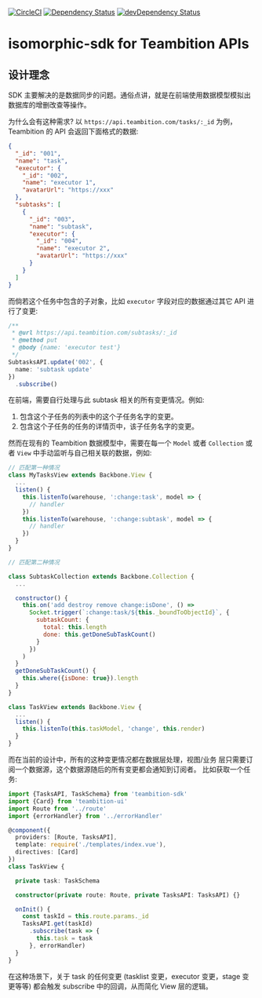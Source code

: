 [![CircleCI](https://circleci.com/gh/teambition/teambition-sdk/tree/master.svg?style=svg)](https://circleci.com/gh/teambition/teambition-sdk/tree/master)
[![Dependency Status](https://david-dm.org/teambition/teambition-sdk.svg)](https://david-dm.org/teambition/teambition-sdk)
[![devDependency Status](https://david-dm.org/teambition/teambition-sdk.svg)](https://david-dm.org/teambition/teambition-sdk#info=devDependencies)

# isomorphic-sdk for Teambition APIs

## 设计理念

SDK 主要解决的是数据同步的问题。通俗点讲，就是在前端使用数据模型模拟出数据库的增删改查等操作。

为什么会有这种需求? 以 `https://api.teambition.com/tasks/:_id` 为例， Teambition 的 API 会返回下面格式的数据:

```json
{
  "_id": "001",
  "name": "task",
  "executor": {
    "_id": "002",
    "name": "executor 1",
    "avatarUrl": "https://xxx"
  },
  "subtasks": [
    {
      "_id": "003",
      "name": "subtask",
      "executor": {
        "_id": "004",
        "name": "executor 2",
        "avatarUrl": "https://xxx"
      }
    }
  ]
}
```

而倘若这个任务中包含的子对象，比如 `executor` 字段对应的数据通过其它 API 进行了变更:

```ts
/**
 * @url https://api.teambition.com/subtasks/:_id
 * @method put
 * @body {name: 'executor test'}
 */
SubtasksAPI.update('002', {
  name: 'subtask update'
})
  .subscribe()
```

在前端，需要自行处理与此 subtask 相关的所有变更情况。例如:

1. 包含这个子任务的列表中的这个子任务名字的变更。
2. 包含这个子任务的任务的详情页中，该子任务名字的变更。

然而在现有的 Teambition 数据模型中，需要在每一个 `Model` 或者 `Collection` 或者 `View` 中手动监听与自己相关联的数据，例如:

```js
// 匹配第一种情况
class MyTasksView extends Backbone.View {
  ...
  listen() {
    this.listenTo(warehouse, ':change:task', model => {
      // handler
    })
    this.listenTo(warehouse, ':change:subtask', model => {
      // handler
    })
  }
}
```

```js
// 匹配第二种情况

class SubtaskCollection extends Backbone.Collection {
  ...

  constructor() {
    this.on('add destroy remove change:isDone', () =>
      Socket.trigger(`:change:task/${this._boundToObjectId}`, {
        subtaskCount: {
          total: this.length
          done: this.getDoneSubTaskCount()
        }
      })
    )
  }
  getDoneSubTaskCount() {
    this.where({isDone: true}).length
  }
}

class TaskView extends Backbone.View {
  ...
  listen() {
    this.listenTo(this.taskModel, 'change', this.render)
  }
}
```

而在当前的设计中，所有的这种变更情况都在数据层处理，视图/业务 层只需要订阅一个数据源，这个数据源随后的所有变更都会通知到订阅者。
比如获取一个任务:

```ts
import {TasksAPI, TaskSchema} from 'teambition-sdk'
import {Card} from 'teambition-ui'
import Route from '../route'
import {errorHandler} from '../errorHandler'

@component({
  providers: [Route, TasksAPI],
  template: require('./templates/index.vue'),
  directives: [Card]
})
class TaskView {

  private task: TaskSchema

  constructor(private route: Route, private TasksAPI: TasksAPI) {}

  onInit() {
    const taskId = this.route.params._id
    TasksAPI.get(taskId)
      .subscribe(task => {
        this.task = task
      }, errorHandler)
  }
}
```

在这种场景下，关于 task 的任何变更 (tasklist 变更，executor 变更，stage 变更等等) 都会触发 subscribe 中的回调，从而简化 View 层的逻辑。
